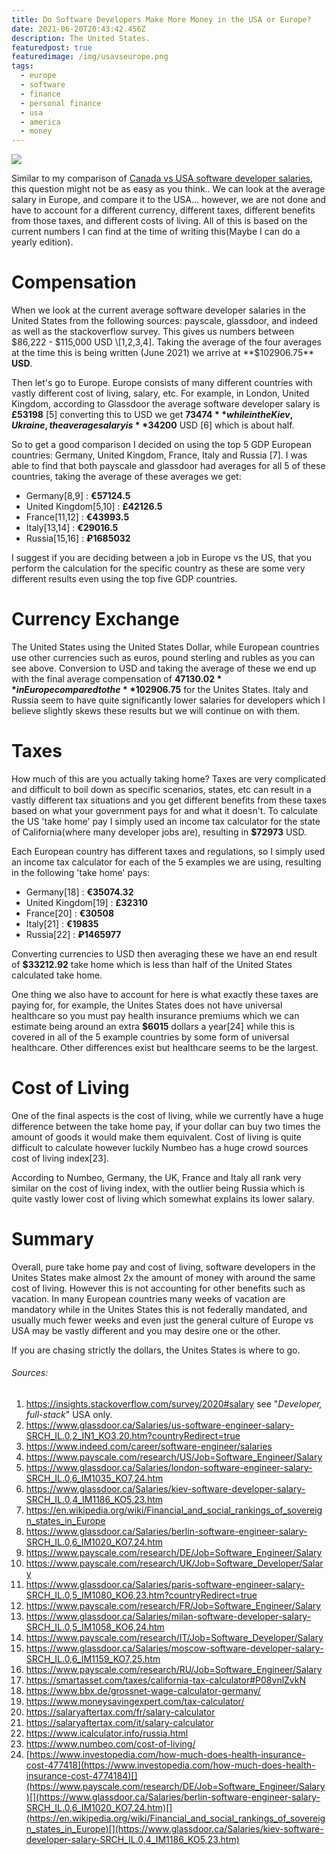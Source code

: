```yaml
---
title: Do Software Developers Make More Money in the USA or Europe?
date: 2021-06-20T20:43:42.456Z
description: The United States.
featuredpost: true
featuredimage: /img/usavseurope.png
tags:
  - europe
  - software
  - finance
  - personal finance
  - usa
  - america
  - money
---
```

![](/img/usavseurope.png)

Similar to my comparison of [Canada vs USA software developer salaries](https://calvinwilliams.ca/blog/2020-11-05-do-software-developers-make-more-money-in-the-usa-or-canada/), this question might not be as easy as you think.. We can look at the average salary in Europe, and compare it to the USA... however, we are not done and have to account for a different currency, different taxes, different benefits from those taxes, and different costs of living. All of this is based on the current numbers I can find at the time of writing this(Maybe I can do a yearly edition).

# Compensation

When we look at the current average software developer salaries in the United States from the following sources: payscale, glassdoor, and indeed as well as the stackoverflow survey. This gives us numbers between $86,222 - $115,000 USD \[1,2,3,4]. Taking the average of the four averages at the time this is being written (June 2021) we arrive at **$102906.75** **USD**.

Then let's go to Europe. Europe consists of many different countries with vastly different cost of living, salary, etc. For example, in London, United Kingdom, according to Glassdoor the average software developer salary is **£53198** \[5] converting this to USD we get **$73474** while in the Kiev, Ukraine, the average salary is **$34200** USD \[6] which is about half.

So to get a good comparison I decided on using the top 5 GDP European countries: Germany, United Kingdom, France, Italy and Russia \[7]. I was able to find that both payscale and glassdoor had averages for all 5 of these countries, taking the average of these averages we get:

* Germany\[8,9] : **€57124.5**
* United Kingdom\[5,10] : **£42126.5**
* France\[11,12] : **€43993.5**
* Italy\[13,14] : **€29016.5**
* Russia\[15,16] : **₽1685032**

I suggest if you are deciding between a job in Europe vs the US, that you perform the calculation for the specific country as these are some very different results even using the top five GDP countries.

# Currency Exchange

The United States using the United States Dollar, while European countries use other currencies such as euros, pound sterling and rubles as you can see above. Conversion to USD and taking the average of these we end up with the final average compensation of **$47130.02** in Europe compared to the **$102906.75** for the Unites States. Italy and Russia seem to have quite significantly lower salaries for developers which I believe slightly skews these results but we will continue on with them.

# Taxes

How much of this are you actually taking home? Taxes are very complicated and difficult to boil down as specific scenarios, states, etc can result in a vastly different tax situations and you get different benefits from these taxes based on what your government pays for and what it doesn't. To calculate the US 'take home' pay I simply used an income tax calculator for the state of California(where many developer jobs are), resulting in **$72973** USD.

Each European country has different taxes and regulations, so I simply used an income tax calculator for each of the 5 examples we are using, resulting in the following 'take home' pays:

* Germany\[18] : **€35074.32**
* United Kingdom\[19] : **£32310**
* France\[20] : **€30508**
* Italy\[21] : **€19835**
* Russia\[22] : **₽1465977**

Converting currencies to USD then averaging these we have an end result of **$33212.92** take home which is less than half of the United States calculated take home.

One thing we also have to account for here is what exactly these taxes are paying for, for example, the Unites States does not have universal healthcare so you must pay health insurance premiums which we can estimate being around an extra **$6015** dollars a year\[24] while this is covered in all of the 5 example countries by some form of universal healthcare. Other differences exist but healthcare seems to be the largest.

# Cost of Living

One of the final aspects is the cost of living, while we currently have a huge difference between the take home pay, if your dollar can buy two times the amount of goods it would make them equivalent. Cost of living is quite difficult to calculate however luckily Numbeo has a huge crowd sources cost of living index\[23].

According to Numbeo, Germany, the UK, France and Italy all rank very similar on the cost of living index, with the outlier being Russia which is quite vastly lower cost of living which somewhat explains its lower salary.

# Summary

Overall, pure take home pay and cost of living, software developers in the Unites States make almost 2x the amount of money with around the same cost of living. However this is not accounting for other benefits such as vacation. In many European countries many weeks of vacation are mandatory while in the Unites States this is not federally mandated, and usually much fewer weeks and even just the general culture of Europe vs USA may be vastly different and you may desire one or the other.

If you are chasing strictly the dollars, the Unites States is where to go.

###### Sources:

1. <https://insights.stackoverflow.com/survey/2020#salary> see "*Developer, full-stack*" USA only.
2. <https://www.glassdoor.ca/Salaries/us-software-engineer-salary-SRCH_IL.0,2_IN1_KO3,20.htm?countryRedirect=true>
3. <https://www.indeed.com/career/software-engineer/salaries>
4. <https://www.payscale.com/research/US/Job=Software_Engineer/Salary>
5. <https://www.glassdoor.ca/Salaries/london-software-engineer-salary-SRCH_IL.0,6_IM1035_KO7,24.htm>
6. <https://www.glassdoor.ca/Salaries/kiev-software-developer-salary-SRCH_IL.0,4_IM1186_KO5,23.htm>
7. <https://en.wikipedia.org/wiki/Financial_and_social_rankings_of_sovereign_states_in_Europe>
8. <https://www.glassdoor.ca/Salaries/berlin-software-engineer-salary-SRCH_IL.0,6_IM1020_KO7,24.htm>
9. <https://www.payscale.com/research/DE/Job=Software_Engineer/Salary>
10. <https://www.payscale.com/research/UK/Job=Software_Developer/Salary>
11. <https://www.glassdoor.ca/Salaries/paris-software-engineer-salary-SRCH_IL.0,5_IM1080_KO6,23.htm?countryRedirect=true>
12. <https://www.payscale.com/research/FR/Job=Software_Engineer/Salary>
13. <https://www.glassdoor.ca/Salaries/milan-software-developer-salary-SRCH_IL.0,5_IM1058_KO6,24.htm>
14. <https://www.payscale.com/research/IT/Job=Software_Developer/Salary>
15. <https://www.glassdoor.ca/Salaries/moscow-software-developer-salary-SRCH_IL.0,6_IM1159_KO7,25.htm>
16. <https://www.payscale.com/research/RU/Job=Software_Engineer/Salary>
17. <https://smartasset.com/taxes/california-tax-calculator#P08vnlZvkN>
18. <https://www.bbx.de/grossnet-wage-calculator-germany/>
19. <https://www.moneysavingexpert.com/tax-calculator/>
20. <https://salaryaftertax.com/fr/salary-calculator>
21. <https://salaryaftertax.com/it/salary-calculator>
22. <https://www.icalculator.info/russia.html>
23. <https://www.numbeo.com/cost-of-living/>
24. [https://www.investopedia.com/how-much-does-health-insurance-cost-477418](https://www.investopedia.com/how-much-does-health-insurance-cost-4774184)[](https://www.payscale.com/research/DE/Job=Software_Engineer/Salary)[](https://www.glassdoor.ca/Salaries/berlin-software-engineer-salary-SRCH_IL.0,6_IM1020_KO7,24.htm)[](https://en.wikipedia.org/wiki/Financial_and_social_rankings_of_sovereign_states_in_Europe)[](https://www.glassdoor.ca/Salaries/kiev-software-developer-salary-SRCH_IL.0,4_IM1186_KO5,23.htm)